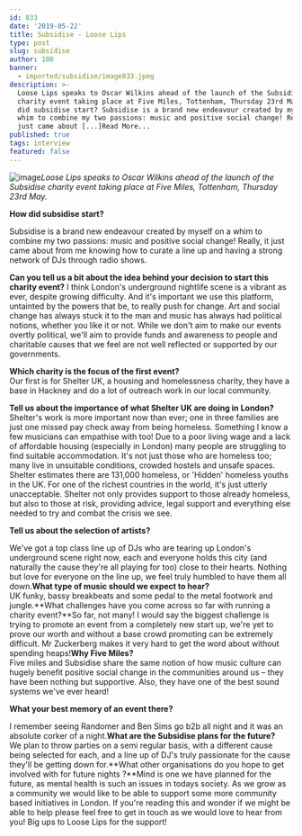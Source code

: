 ```yaml
---
id: 833
date: '2019-05-22'
title: Subsidise - Loose Lips
type: post
slug: subsidise
author: 100
banner:
  - imported/subsidise/image833.jpeg
description: >-
  Loose Lips speaks to Oscar Wilkins ahead of the launch of the Subsidise
  charity event taking place at Five Miles, Tottenham, Thursday 23rd May. How
  did subsidise start? Subsidise is a brand new endeavour created by myself on a
  whim to combine my two passions: music and positive social change! Really, it
  just came about [...]Read More...
published: true
tags: interview
featured: false
---
```

![image](../imported/subsidise/image833.jpeg)_Loose Lips speaks to Oscar Wilkins ahead of the launch of the Subsidise charity event taking place at Five Miles, Tottenham, Thursday 23rd May._

**How did subsidise start?**  
  
Subsidise is a brand new endeavour created by myself on a whim to combine my two passions: music and positive social change! Really, it just came about from me knowing how to curate a line up and having a strong network of DJs through radio shows.

**Can you tell us a bit about the idea behind your decision to start this charity event?** I think London's underground nightlife scene is a vibrant as ever, despite growing difficulty. And it's important we use this platform, untainted by the powers that be, to really push for change. Art and social change has always stuck it to the man and music has always had political notions, whether you like it or not. While we don't aim to make our events overtly political, we'll aim to provide funds and awareness to people and charitable causes that we feel are not well reflected or supported by our governments.  
  
**Which charity is the focus of the first event?**  
Our first is for Shelter UK, a housing and homelessness charity, they have a base in Hackney and do a lot of outreach work in our local community.  
  
**Tell us about the importance of what Shelter UK are doing in London?**  
Shelter's work is more important now than ever; one in three families are just one missed pay check away from being homeless. Something I know a few musicians can empathise with too! Due to a poor living wage and a lack of affordable housing (especially in London) many people are struggling to find suitable accommodation. It's not just those who are homeless too; many live in unsuitable conditions, crowded hostels and unsafe spaces. Shelter estimates there are 131,000 homeless, or 'Hidden' homeless youths in the UK. For one of the richest countries in the world, it's just utterly unacceptable. Shelter not only provides support to those already homeless, but also to those at risk, providing advice, legal support and everything else needed to try and combat the crisis we see.  
  
**Tell us about the selection of artists?**

We've got a top class line up of DJs who are tearing up London's underground scene right now, each and everyone holds this city (and naturally the cause they're all playing for too) close to their hearts. Nothing but love for everyone on the line up, we feel truly humbled to have them all down.**What type of music should we expect to hear?**  
UK funky, bassy breakbeats and some pedal to the metal footwork and jungle.**What challenges have you come across so far with running a charity event?**So far, not many! I would say the biggest challenge is trying to promote an event from a completely new start up, we're yet to prove our worth and without a base crowd promoting can be extremely difficult. Mr Zuckerberg makes it very hard to get the word about without spending heaps!**Why Five Miles?**  
Five miles and Subsidise share the same notion of how music culture can hugely benefit positive social change in the communities around us – they have been nothing but supportive. Also, they have one of the best sound systems we've ever heard!  
  
**What your best memory of an event there?**

I remember seeing Randomer and Ben Sims go b2b all night and it was an absolute corker of a night.**What are the Subsidise plans for the future?**  
We plan to throw parties on a semi regular basis, with a different cause being selected for each, and a line up of DJ's truly passionate for the cause they'll be getting down for.**What other organisations do you hope to get involved with for future nights ?**Mind is one we have planned for the future, as mental health is such an issues in todays society. As we grow as a community we would like to be able to support some more community based initiatives in London. If you're reading this and wonder if we might be able to help please feel free to get in touch as we would love to hear from you! Big ups to Loose Lips for the support!